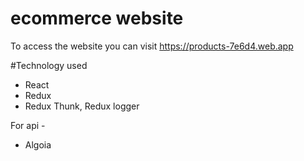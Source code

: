 # ecommerce website

To access the website you can visit https://products-7e6d4.web.app

#Technology used
- React
- Redux
- Redux Thunk, Redux logger

For api - 
- Algoia

